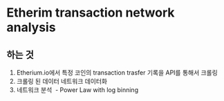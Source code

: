 # Etherim transaction network analysis

## 하는 것

1. Etherium.io에서 특정 코인의 transaction trasfer 기록을 API를 통해서 크롤링
2. 크롤링 된 데이터 네트워크 데이터화
3. 네트워크 분석
  - Power Law with log binning
  

